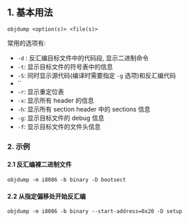 ## 1. 基本用法

```shell
objdump <option(s)> <file(s)>
```

常用的选项有:
- `-d` : 反汇编目标文件中的代码段, 显示二进制命令
- `-t`: 显示目标文件的符号表中的信息
- `-S`: 同时显示源代码(编译时需要指定 `-g` 选项)和反汇编代码
- ``
- `-r`: 显示重定位表
- `-x`: 显示所有 header 的信息
- `-h`: 显示所有 section header 中的 sections 信息
- `-g`: 显示目标文件的 debug 信息
- `-f`: 显示目标文件的文件头信息
### 2. 示例
#### 2.1 反汇编裸二进制文件

```shell
objdump -m i8086 -b binary -D bootsect
```
#### 2.2 从指定偏移处开始反汇编

```shell
objdump -m i8086 -b binary --start-address=0x20 -D setup
```
